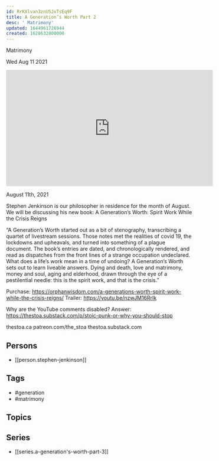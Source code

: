 ```yaml
---
id: RrKXlvan3znUSJxTsEq9F
title: A Generation’s Worth Part 2
desc: ' Matrimony'
updated: 1644961726944
created: 1628632800000
---
```



 Matrimony

Wed Aug 11 2021

<iframe width="560" height="315" src="https://www.youtube.com/embed/HmKa4lbSBrs" title="A Generation’s Worth Part 2: Matrimony w/ Stephen Jenkinson" frameborder="0" allow="accelerometer; autoplay; clipboard-write; encrypted-media; gyroscope; picture-in-picture" allowfullscreen ></iframe>

August 11th, 2021

Stephen Jenkinson is our philosopher in residence for the month of August. We will be discussing his new book: A Generation’s Worth: Spirit Work While the Crisis Reigns

“A Generation’s Worth started out as a bit of stenography, transcribing a quartet of livestream sessions. Those notes met the realities of covid 19, the lockdowns and upheavals, and turned into something of a plague document. The book’s entries are dated, and chronologically rendered, and read as dispatches from the front lines of a strange occupation undeclared. What does a life’s work mean in a time of undoing? A Generation’s Worth sets out to learn liveable answers. Dying and death, love and matrimony, money and soul, aging and elderhood, drawn through the eye of a pestilential needle: this is the spirit work, and that is the crisis.”

Purchase: https://orphanwisdom.com/a-generations-worth-spirit-work-while-the-crisis-reigns/
Trailer: https://youtu.be/nzwJM16RrIk

Why are the YouTube comments disabled? Answer:  https://thestoa.substack.com/p/stoic-punk-or-why-you-should-stop

thestoa.ca
patreon.com/the_stoa
thestoa.substack.com

## Persons

- [[person.stephen-jenkinson]]

## Tags

- #generation
- #matrimony

## Topics



## Series

- [[series.a-generation's-worth-part-3]]

